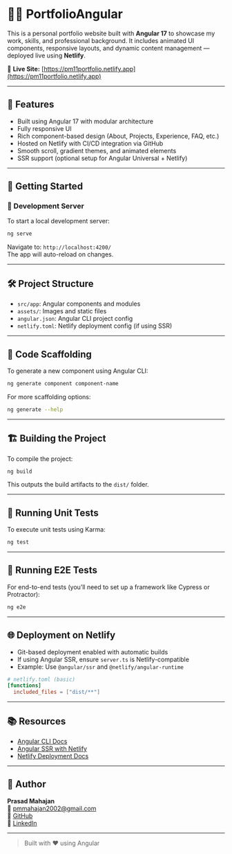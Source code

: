 # 🧑‍💻 PortfolioAngular

This is a personal portfolio website built with **Angular 17** to showcase my work, skills, and professional background. It includes animated UI components, responsive layouts, and dynamic content management — deployed live using **Netlify**.

🔗 **Live Site:** [https://pm11portfolio.netlify.app](https://pm11portfolio.netlify.app)

---

## 🚀 Features

- Built using Angular 17 with modular architecture
- Fully responsive UI
- Rich component-based design (About, Projects, Experience, FAQ, etc.)
- Hosted on Netlify with CI/CD integration via GitHub
- Smooth scroll, gradient themes, and animated elements
- SSR support (optional setup for Angular Universal + Netlify)

---

## 📆 Getting Started

### 🔧 Development Server

To start a local development server:

```bash
ng serve
```

Navigate to: `http://localhost:4200/`\
The app will auto-reload on changes.

---

## 🛠️ Project Structure

- `src/app`: Angular components and modules
- `assets/`: Images and static files
- `angular.json`: Angular CLI project config
- `netlify.toml`: Netlify deployment config (if using SSR)

---

## 🧱 Code Scaffolding

To generate a new component using Angular CLI:

```bash
ng generate component component-name
```

For more scaffolding options:

```bash
ng generate --help
```

---

## 🏗️ Building the Project

To compile the project:

```bash
ng build
```

This outputs the build artifacts to the `dist/` folder.

---

## 🧪 Running Unit Tests

To execute unit tests using Karma:

```bash
ng test
```

---

## 🧪 Running E2E Tests

For end-to-end tests (you’ll need to set up a framework like Cypress or Protractor):

```bash
ng e2e
```

---

## 🌐 Deployment on Netlify

- Git-based deployment enabled with automatic builds
- If using Angular SSR, ensure `server.ts` is Netlify-compatible
- Example: Use `@angular/ssr` and `@netlify/angular-runtime`

```toml
# netlify.toml (basic)
[functions]
  included_files = ["dist/**"]
```

---

## 📚 Resources

- [Angular CLI Docs](https://angular.dev/tools/cli)
- [Angular SSR with Netlify](https://docs.netlify.com)
- [Netlify Deployment Docs](https://docs.netlify.com/configure-builds/get-started)

---

## 👤 Author

**Prasad Mahajan**\
📧 [pmmahajan2002@gmail.com](mailto\:pmmahajan2002@gmail.com)\
🔗 [GitHub](https://github.com/prasadm11)\
🔗 [LinkedIn](https://www.linkedin.com/in/prasadm11)

---

> Built with ❤️ using Angular

